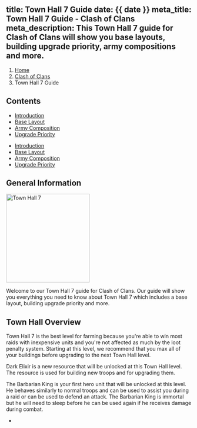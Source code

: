 title: Town Hall 7 Guide
date: {{ date }}
meta_title: Town Hall 7 Guide - Clash of Clans
meta_description: This Town Hall 7 guide for Clash of Clans will show you base layouts, building upgrade priority, army compositions and more.
---
<ol class="breadcrumb hidden-xs"><li><a href="/">Home</a></li><li><a href="/clash-of-clans/">Clash of Clans</a></li><li class="active">Town Hall 7 Guide</li></ol>

<h2 class="page-header">Contents</h2>

<ul class="nav nav-pills hidden-xs"><li role="presentation" class="active"><a href="/clash-of-clans/town-hall-7-guide/">Introduction</a></li><li role="presentation"><a href="/clash-of-clans/town-hall-7-base/">Base Layout</a></li><li role="presentation"><a href="/clash-of-clans/town-hall-7-army/">Army Composition</a></li><li role="presentation"><a href="/clash-of-clans/town-hall-7-upgrade-priority/">Upgrade Priority</a></li></ul>

<ul class="nav nav-pills nav-stacked visible-xs-block"><li role="presentation" class="active"><a href="/clash-of-clans/town-hall-7-guide/">Introduction</a></li><li role="presentation"><a href="/clash-of-clans/town-hall-7-base/">Base Layout</a></li><li role="presentation"><a href="/clash-of-clans/town-hall-7-army/">Army Composition</a></li><li role="presentation"><a href="/clash-of-clans/town-hall-7-upgrade-priority/">Upgrade Priority</a></li></ul>

<h2 class="page-header">General Information</h2>

<img src="http://game-brain.com/images/clash-of-clans/town-hall-7-guide/Town-Hall-7.png" alt="Town Hall 7" title="Town Hall 7" width="227" height="240" class="alignleft" />

<p>Welcome to our Town Hall 7 guide for Clash of Clans. Our guide will show you everything you need to know about Town Hall 7 which includes a base layout, building upgrade priority and more.</p>

<div style="clear:both"></div>

<h2 class="page-header">Town Hall Overview</h2>

<p>Town Hall 7 is the best level for farming because you're able to win most raids with inexpensive units and you're not affected as much by the loot penalty system. Starting at this level, we recommend that you max all of your buildings before upgrading to the next Town Hall level.</p>

<p>Dark Elixir is a new resource that will be unlocked at this Town Hall level. The resource is used for building new troops and for upgrading them.</p>

<p>The Barbarian King is your first hero unit that will be unlocked at this level. He behaves similarly to normal troops and can be used to assist you during a raid or can be used to defend an attack. The Barbarian King is immortal but he will need to sleep before he can be used again if he receives damage during combat.</p>

<nav><ul class="pager"><li class="next"><a href="/clash-of-clans/town-hall-7-base/"><span class="glyphicon glyphicon-chevron-right" aria-hidden="true"></span></a></li></ul></nav>
